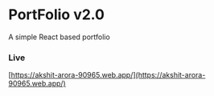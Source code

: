 
# PortFolio v2.0
A simple React based portfolio

### Live 
[https://akshit-arora-90965.web.app/](https://akshit-arora-90965.web.app/)
